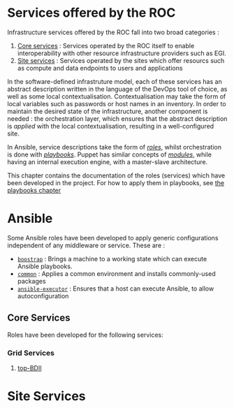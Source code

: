 #  Services offered by the ROC

Infrastructure services offered by the ROC fall into two broad categories :

  1. [Core services](http://www.africa-grid.org/core) : Services operated by the ROC itself to enable interoperability with other resource infrastructure providers such as EGI.
  2. [Site services]() : Services operated by the sites which offer resourcs such as compute and data endpoints to users and applications

In the software-defined infrastruture model, each of these services has an abstract description written in the language of the DevOps tool of choice, as well as some local contextualisation. Contextualisation may take the form of local variables such as passwords or host names in an inventory. In order to maintain the desired state of the infrastructure, another component is needed : the orchestration layer, which ensures  that the abstract description is *applied* with the local contextualisation, resulting in a well-configured site.

In Ansible, service descriptions take the form of [_roles_](https://docs.ansible.com/ansible/playbooks_roles.html#roles), whilst orchestration is done with [_playbooks_](https://docs.ansible.com/ansible/playbooks.html). Puppet has similar concepts of [_modules_](https://docs.puppetlabs.com/puppet/latest/reference/modules_fundamentals.html), while having an internal execution engine, with a master-slave architecture.

This chapter contains the documentation of the roles (services) which have been developed in the project. For how to apply them in playbooks, see [the playbooks chapter](Playbooks.md)

# Ansible

Some Ansible roles have been developed to apply generic configurations independent of any middleware or service. These are :

  * [`boostrap`](Ansible/roles/bootstrap/README.md) : Brings a machine to a working state which can execute Ansible playbooks.
  * [`common`](Ansible/roles/common/README.md) : Applies a common environment and installs commonly-used packages
  * [`ansible-executor`](Ansible/roles/ansible-executor/README.md) : Ensures that a host can execute Ansible, to allow autoconfiguration

## Core Services

Roles have been developed for the following services:

### Grid Services

  1. [top-BDII](Ansible/roles/top-bdii/README.md)

# Site Services
